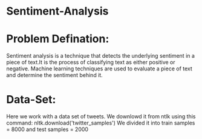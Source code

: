 # Sentiment-Analysis

# Problem Defination:
Sentiment analysis is a technique that detects the underlying sentiment in a piece of text.It is the process of classifying text as either positive or negative. Machine learning techniques are used to evaluate a piece of text and determine the sentiment behind it.

# Data-Set:

Here we work with a data set of tweets. 
We downlowd it from ntlk using this command:  nltk.download('twitter_samples')
We divided it into train samples = 8000 and test samples = 2000   

